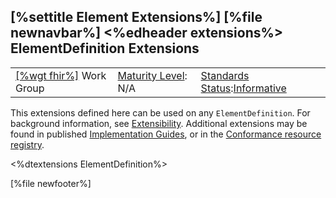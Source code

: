 \[%settitle Element Extensions%\]
\[%file newnavbar%\]
&lt;%edheader extensions%&gt;
ElementDefinition Extensions
----------------------------

|                                                |                                               |                                                                                        |
|------------------------------------------------|-----------------------------------------------|----------------------------------------------------------------------------------------|
| [\[%wgt fhir%\]](%5B%wg%20fhir%%5D) Work Group | [Maturity Level](versions.html#maturity): N/A | [Standards Status](versions.html#std-process):[Informative](versions.html#std-process) |

This extensions defined here can be used on any `ElementDefinition`. For background information, see [Extensibility](extensibility.html). Additional extensions may be found in published [Implementation Guides](http://fhir.org/guides/registry), or in the [Conformance resource registry](http://registry.fhir.org).

&lt;%dtextensions ElementDefinition%&gt;

\[%file newfooter%\]
